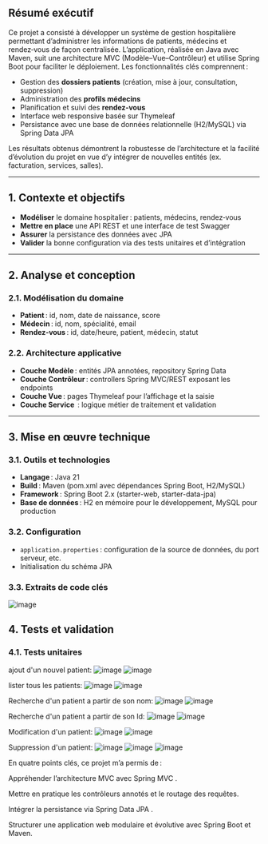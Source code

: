 ## Résumé exécutif

Ce projet a consisté à développer un système de gestion hospitalière permettant d’administrer les informations de patients, médecins et rendez‑vous de façon centralisée. L’application, réalisée en Java avec Maven, suit une architecture MVC (Modèle–Vue–Contrôleur) et utilise Spring Boot pour faciliter le déploiement. Les fonctionnalités clés comprennent :

* Gestion des **dossiers patients** (création, mise à jour, consultation, suppression)
* Administration des **profils médecins**
* Planification et suivi des **rendez‑vous**
* Interface web responsive basée sur Thymeleaf
* Persistance avec une base de données relationnelle (H2/MySQL) via Spring Data JPA

Les résultats obtenus démontrent la robustesse de l’architecture et la facilité d’évolution du projet en vue d’y intégrer de nouvelles entités (ex. facturation, services, salles).

---

## 1. Contexte et objectifs

* **Modéliser** le domaine hospitalier : patients, médecins, rendez‑vous
* **Mettre en place** une API REST et une interface de test Swagger
* **Assurer** la persistance des données avec JPA
* **Valider** la bonne configuration via des tests unitaires et d’intégration

---

## 2. Analyse et conception

### 2.1. Modélisation du domaine

* **Patient** : id, nom,  date de naissance, score 
* **Médecin** : id, nom, spécialité, email
* **Rendez‑vous** : id, date/heure, patient, médecin, statut



### 2.2. Architecture applicative

* **Couche Modèle** : entités JPA annotées, repository Spring Data
* **Couche Contrôleur** : controllers Spring MVC/REST exposant les endpoints
* **Couche Vue** : pages Thymeleaf pour l’affichage et la saisie
* **Couche Service**  : logique métier de traitement et validation

---

## 3. Mise en œuvre technique

### 3.1. Outils et technologies

* **Langage** : Java 21
* **Build** : Maven (pom.xml avec dépendances Spring Boot, H2/MySQL)
* **Framework** : Spring Boot 2.x (starter-web, starter-data-jpa)
* **Base de données** : H2 en mémoire pour le développement, MySQL pour production

### 3.2. Configuration

* `application.properties` : configuration de la source de données, du port serveur, etc.
* Initialisation du schéma JPA 

### 3.3. Extraits de code clés
![image](https://github.com/user-attachments/assets/7ff10d7a-0e70-467b-bc46-e53933ee3cec)





## 4. Tests et validation

### 4.1. Tests unitaires

ajout d'un nouvel patient:
![image](https://github.com/user-attachments/assets/0eaeeabc-44cc-474b-9926-8e5065cc407e)
![image](https://github.com/user-attachments/assets/d6c76676-499e-4d17-b65e-fbf7b5f68015)

lister tous les patients:
![image](https://github.com/user-attachments/assets/8392d4c9-7911-4da5-8832-827d308af7df)
![image](https://github.com/user-attachments/assets/6dfd3b79-4c50-4753-8ca8-78d4b10b9a4b)


Recherche d'un patient a partir de son nom:
![image](https://github.com/user-attachments/assets/670926d3-e59a-4398-acf7-583f73c6562c)
![image](https://github.com/user-attachments/assets/2d62be2c-78bd-4a13-a16a-2efc1fc769b0)

Recherche d'un patient a partir de son Id:
![image](https://github.com/user-attachments/assets/4657d40a-0503-4b04-a7ef-27415154a46f)
![image](https://github.com/user-attachments/assets/be6de24f-44fc-4152-9083-697809538c73)

Modification d'un patient:
![image](https://github.com/user-attachments/assets/717d8dad-d192-47c9-b55d-06bbd281f0b5)
![image](https://github.com/user-attachments/assets/87dca13d-dd44-4f95-90fa-5ecf8265acf1)

Suppression d'un patient:
![image](https://github.com/user-attachments/assets/f60600f5-a7a0-491b-bff6-99dc746d9821)
![image](https://github.com/user-attachments/assets/d4360026-4dff-4b8d-872f-8736069f5594)
![image](https://github.com/user-attachments/assets/0497c696-9ca9-4033-8bbd-1455e42678cc)

En quatre points clés, ce projet m’a permis de :

Appréhender l’architecture MVC avec Spring MVC .

Mettre en pratique les contrôleurs annotés et le routage des requêtes.

Intégrer la persistance via Spring Data JPA .

Structurer une application web modulaire et évolutive avec Spring Boot et Maven.

